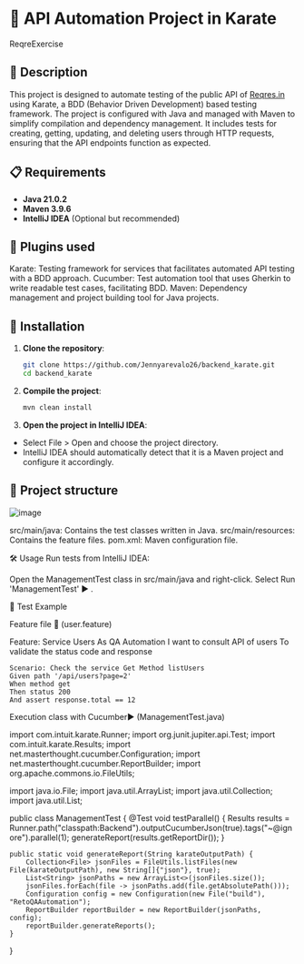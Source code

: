 # 🤖 API Automation Project in Karate

ReqreExercise

## 📝 Description

This project is designed to automate testing of the public API of [Reqres.in](https://reqres.in/) using Karate, a BDD (Behavior Driven Development) based testing framework. The project is configured with Java and managed with Maven to simplify compilation and dependency management. It includes tests for creating, getting, updating, and deleting users through HTTP requests, ensuring that the API endpoints function as expected.

## 📋 Requirements

- **Java 21.0.2** 
- **Maven 3.9.6**
- **IntelliJ IDEA** (Optional but recommended)

## 🔌 Plugins used
Karate: Testing framework for services that facilitates automated API testing with a BDD approach.
Cucumber: Test automation tool that uses Gherkin to write readable test cases, facilitating BDD.
Maven: Dependency management and project building tool for Java projects.


## 🚀 Installation

1. **Clone the repository**:

    ```bash
    git clone https://github.com/Jennyarevalo26/backend_karate.git
    cd backend_karate
    ```

2. **Compile the project**:

    ```bash
    mvn clean install
    ```

3. **Open the project in IntelliJ IDEA**:

 - Select File > Open and choose the project directory.
- IntelliJ IDEA should automatically detect that it is a Maven project and configure it accordingly.
  
## 📂 Project structure


![image](https://github.com/Jennyarevalo26/backend_karate/assets/169808517/c1da5892-5ba9-4cd2-a2f4-70cde83e8b71)



src/main/java: Contains the test classes written in Java.
src/main/resources: Contains the feature files.
pom.xml: Maven configuration file.

🛠️ Usage
Run tests from IntelliJ IDEA:

Open the ManagementTest class in src/main/java and right-click.
Select Run 'ManagementTest' ▶️ .

📘 Test Example

Feature file 📝 (user.feature)

Feature: Service Users
  As QA Automation
  I want to consult API of users
  To validate the status code and response
  
    Scenario: Check the service Get Method listUsers
    Given path '/api/users?page=2'
    When method get
    Then status 200
    And assert response.total == 12


Execution class with Cucumber▶️ (ManagementTest.java)

import com.intuit.karate.Runner;
import org.junit.jupiter.api.Test;
import com.intuit.karate.Results;
import net.masterthought.cucumber.Configuration;
import net.masterthought.cucumber.ReportBuilder;
import org.apache.commons.io.FileUtils;

import java.io.File;
import java.util.ArrayList;
import java.util.Collection;
import java.util.List;

public class ManagementTest {
    @Test
    void testParallel() {
        Results
                results = Runner.path("classpath:Backend").outputCucumberJson(true).tags("~@ignore").parallel(1);
                generateReport(results.getReportDir());
    }

    public static void generateReport(String karateOutputPath) {
        Collection<File> jsonFiles = FileUtils.listFiles(new File(karateOutputPath), new String[]{"json"}, true);
        List<String> jsonPaths = new ArrayList<>(jsonFiles.size());
        jsonFiles.forEach(file -> jsonPaths.add(file.getAbsolutePath()));
        Configuration config = new Configuration(new File("build"), "RetoQAAutomation");
        ReportBuilder reportBuilder = new ReportBuilder(jsonPaths, config);
        reportBuilder.generateReports();
    }
}

